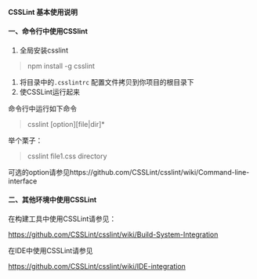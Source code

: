 #### CSSLint 基本使用说明

#### 一、命令行中使用CSSlint

1. 全局安装csslint

> npm install -g csslint

1. 将目录中的`.csslintrc` 配置文件拷贝到你项目的根目录下
2. 使CSSLint运行起来

命令行中运行如下命令

> csslint [option]\[file|dir]*

举个栗子：

> csslint file1.css directory

可选的option请参见https://github.com/CSSLint/csslint/wiki/Command-line-interface

#### 二、其他环境中使用CSSLint

在构建工具中使用CSSLint请参见：

https://github.com/CSSLint/csslint/wiki/Build-System-Integration

在IDE中使用CSSLint请参见

https://github.com/CSSLint/csslint/wiki/IDE-integration

